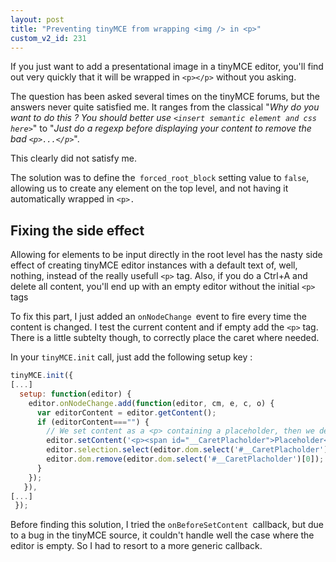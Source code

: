 ```yaml
---
layout: post
title: "Preventing tinyMCE from wrapping <img /> in <p>"
custom_v2_id: 231
---
```


If you just want to add a presentational image in a tinyMCE editor, you'll
find out very quickly that it will be wrapped in `<p></p>` without you asking.

The question has been asked several times on the tinyMCE forums, but the
answers never quite satisfied me. It ranges from the classical "_Why do you
want to do this ? You should better use `<insert semantic element and css
here>`_" to "_Just do a regexp before displaying your content to remove the bad
`<p>...</p>`_".

This clearly did not satisfy me.

The solution was to define the` forced_root_block` setting value to `false`,
allowing us to create any element on the top level, and not having it
automatically wrapped in `<p>.`

## Fixing the side effect

Allowing for elements to be input directly in the root level has the nasty
side effect of creating tinyMCE editor instances with a default text of, well,
nothing, instead of the really usefull `<p>` tag. Also, if you do a Ctrl+A and
delete all content, you'll end up with an empty editor without the initial
`<p>` tags

To fix this part, I just added an `onNodeChange `event to fire every time the
content is changed. I test the current content and if empty add the `<p>` tag.
There is a little subtelty though, to correctly place the caret where needed.

In your `tinyMCE.init` call, just add the following setup key :


```js
tinyMCE.init({
[...]
  setup: function(editor) {
    editor.onNodeChange.add(function(editor, cm, e, c, o) {
      var editorContent = editor.getContent();
      if (editorContent==="") {
        // We set content as a <p> containing a placeholder, then we delete the placeholder to place the caret
        editor.setContent('<p><span id="__CaretPlacholder">Placeholder</span></p>');
        editor.selection.select(editor.dom.select('#__CaretPlacholder')[0]);
        editor.dom.remove(editor.dom.select('#__CaretPlacholder')[0]);
      }
    });
   }),
[...]
 });
```

Before finding this solution, I tried the `onBeforeSetContent `callback, but
due to a bug in the tinyMCE source, it couldn't handle well the case where the
editor is empty. So I had to resort to a more generic callback.
